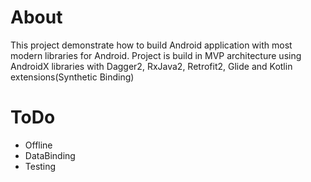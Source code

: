 # About
This project demonstrate how to build Android application with most modern libraries for Android.
Project is build in MVP architecture using AndroidX libraries with Dagger2, RxJava2, Retrofit2, Glide and Kotlin extensions(Synthetic Binding)

# ToDo
- Offline
- DataBinding
- Testing

